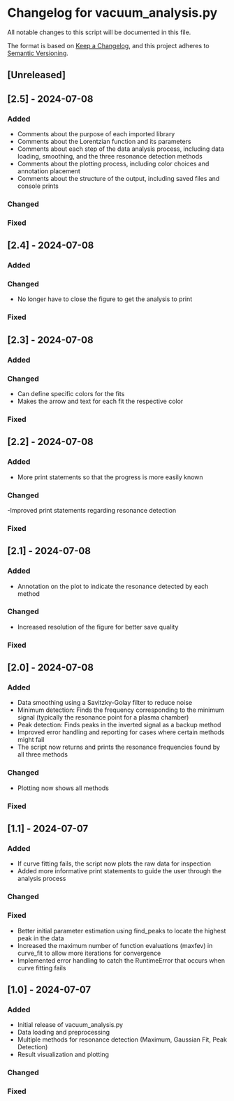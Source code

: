 # Changelog for vacuum_analysis.py

All notable changes to this script will be documented in this file.

The format is based on [Keep a Changelog](https://keepachangelog.com/en/1.0.0/),
and this project adheres to [Semantic Versioning](https://semver.org/spec/v2.0.0.html).

## [Unreleased]

## [2.5] - 2024-07-08
### Added
- Comments about the purpose of each imported library
- Comments about the Lorentzian function and its parameters
- Comments about each step of the data analysis process, including data loading, smoothing, and the three resonance detection methods
- Comments about the plotting process, including color choices and annotation placement
- Comments about the structure of the output, including saved files and console prints

### Changed

### Fixed

## [2.4] - 2024-07-08
### Added

### Changed
- No longer have to close the figure to get the analysis to print

### Fixed

## [2.3] - 2024-07-08
### Added

### Changed
- Can define specific colors for the fits
- Makes the arrow and text for each fit the respective color

### Fixed

## [2.2] - 2024-07-08
### Added
- More print statements so that the progress is more easily known

### Changed
-Improved print statements regarding resonance detection

### Fixed

## [2.1] - 2024-07-08
### Added
- Annotation on the plot to indicate the resonance detected by each method

### Changed
- Increased resolution of the figure for better save quality

### Fixed

## [2.0] - 2024-07-08
### Added
- Data smoothing using a Savitzky-Golay filter to reduce noise
- Minimum detection: Finds the frequency corresponding to the minimum signal (typically the resonance point for a plasma chamber)
- Peak detection: Finds peaks in the inverted signal as a backup method
- Improved error handling and reporting for cases where certain methods might fail
- The script now returns and prints the resonance frequencies found by all three methods

### Changed
- Plotting now shows all methods

### Fixed

## [1.1] - 2024-07-07
### Added
- If curve fitting fails, the script now plots the raw data for inspection
- Added more informative print statements to guide the user through the analysis process

### Changed

### Fixed
- Better initial parameter estimation using find_peaks to locate the highest peak in the data
- Increased the maximum number of function evaluations (maxfev) in curve_fit to allow more iterations for convergence
- Implemented error handling to catch the RuntimeError that occurs when curve fitting fails

## [1.0] - 2024-07-07
### Added
- Initial release of vacuum_analysis.py
- Data loading and preprocessing
- Multiple methods for resonance detection (Maximum, Gaussian Fit, Peak Detection)
- Result visualization and plotting

### Changed

### Fixed